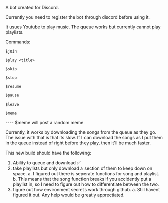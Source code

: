 A bot created for Discord. 

Currently you need to register the bot through discord before using it. 

It usues Youtube to play music. The queue works but currently cannot play playlists.

Commands:
```
$join
```
```
$play <title>
```
```
$skip
```
```
$stop
```
```
$resume
```
```
$pause
```
```
$leave
```
```
$meme
``` 
---- $meme will post a random meme

Currently, it works by downloading the songs from the queue as they go. The issue with that is that its slow. If I can download the songs as I put them in the queue instead of right before they play, then it'll be much faster.

This new build should have the following:
1. Ability to queue and download ✅
2. take playlists but only download a section of them to keep down on space.
   a. I figured out there is seperate functions for song and playlist.
   b. This means that the song function breaks if you accidently put a playlist in, so I need to figure out how to differentiate between the two. 
4. figure out how environment secrets work through github.
   a. Still havent figured it out. Any help would be greatly apprectiated.
